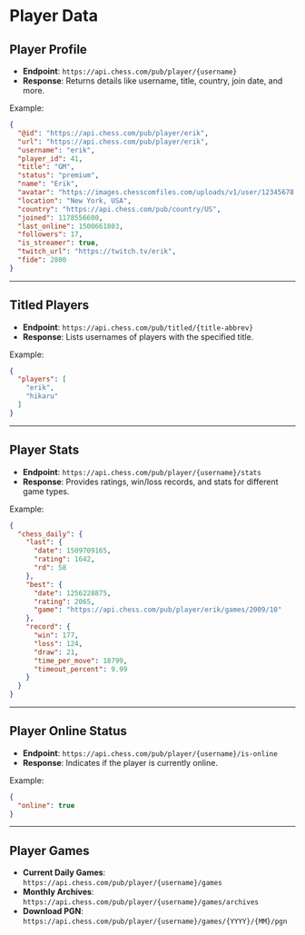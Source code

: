 # Player Data

## Player Profile
- **Endpoint**: `https://api.chess.com/pub/player/{username}`
- **Response**: Returns details like username, title, country, join date, and more.

Example:
```json
{
  "@id": "https://api.chess.com/pub/player/erik",
  "url": "https://api.chess.com/pub/player/erik",
  "username": "erik",
  "player_id": 41,
  "title": "GM",
  "status": "premium",
  "name": "Erik",
  "avatar": "https://images.chesscomfiles.com/uploads/v1/user/12345678.12345678.12345678.12345678.200x200o.1234567890abcdef.jpeg",
  "location": "New York, USA",
  "country": "https://api.chess.com/pub/country/US",
  "joined": 1178556600,
  "last_online": 1500661803,
  "followers": 17,
  "is_streamer": true,
  "twitch_url": "https://twitch.tv/erik",
  "fide": 2800
}
```

---

## Titled Players
- **Endpoint**: `https://api.chess.com/pub/titled/{title-abbrev}`
- **Response**: Lists usernames of players with the specified title.

Example:
```json
{
  "players": [
    "erik",
    "hikaru"
  ]
}
```

---

## Player Stats
- **Endpoint**: `https://api.chess.com/pub/player/{username}/stats`
- **Response**: Provides ratings, win/loss records, and stats for different game types.

Example:
```json
{
  "chess_daily": {
    "last": {
      "date": 1509709165,
      "rating": 1642,
      "rd": 58
    },
    "best": {
      "date": 1256228875,
      "rating": 2065,
      "game": "https://api.chess.com/pub/player/erik/games/2009/10"
    },
    "record": {
      "win": 177,
      "loss": 124,
      "draw": 21,
      "time_per_move": 18799,
      "timeout_percent": 9.99
    }
  }
}
```

---

## Player Online Status
- **Endpoint**: `https://api.chess.com/pub/player/{username}/is-online`
- **Response**: Indicates if the player is currently online.

Example:
```json
{
  "online": true
}
```

---

## Player Games
- **Current Daily Games**: `https://api.chess.com/pub/player/{username}/games`
- **Monthly Archives**: `https://api.chess.com/pub/player/{username}/games/archives`
- **Download PGN**: `https://api.chess.com/pub/player/{username}/games/{YYYY}/{MM}/pgn`
